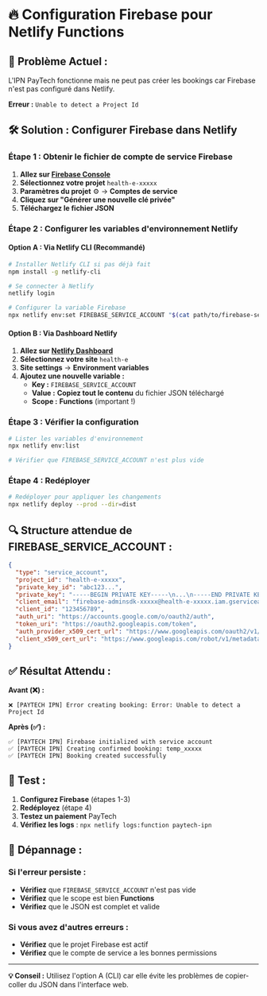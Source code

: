 # 🔥 Configuration Firebase pour Netlify Functions

## 🚨 **Problème Actuel :**

L'IPN PayTech fonctionne mais ne peut pas créer les bookings car Firebase n'est pas configuré dans Netlify.

**Erreur :** `Unable to detect a Project Id`

## 🛠️ **Solution : Configurer Firebase dans Netlify**

### **Étape 1 : Obtenir le fichier de compte de service Firebase**

1. **Allez sur [Firebase Console](https://console.firebase.google.com/)**
2. **Sélectionnez votre projet** `health-e-xxxxx`
3. **Paramètres du projet** ⚙️ → **Comptes de service**
4. **Cliquez sur "Générer une nouvelle clé privée"**
5. **Téléchargez le fichier JSON**

### **Étape 2 : Configurer les variables d'environnement Netlify**

#### **Option A : Via Netlify CLI (Recommandé)**

```bash
# Installer Netlify CLI si pas déjà fait
npm install -g netlify-cli

# Se connecter à Netlify
netlify login

# Configurer la variable Firebase
npx netlify env:set FIREBASE_SERVICE_ACCOUNT "$(cat path/to/firebase-service-account.json)"
```

#### **Option B : Via Dashboard Netlify**

1. **Allez sur [Netlify Dashboard](https://app.netlify.com/)**
2. **Sélectionnez votre site** `health-e`
3. **Site settings** → **Environment variables**
4. **Ajoutez une nouvelle variable :**
   - **Key :** `FIREBASE_SERVICE_ACCOUNT`
   - **Value :** **Copiez tout le contenu** du fichier JSON téléchargé
   - **Scope :** **Functions** (important !)

### **Étape 3 : Vérifier la configuration**

```bash
# Lister les variables d'environnement
npx netlify env:list

# Vérifier que FIREBASE_SERVICE_ACCOUNT n'est plus vide
```

### **Étape 4 : Redéployer**

```bash
# Redéployer pour appliquer les changements
npx netlify deploy --prod --dir=dist
```

## 🔍 **Structure attendue de FIREBASE_SERVICE_ACCOUNT :**

```json
{
  "type": "service_account",
  "project_id": "health-e-xxxxx",
  "private_key_id": "abc123...",
  "private_key": "-----BEGIN PRIVATE KEY-----\n...\n-----END PRIVATE KEY-----\n",
  "client_email": "firebase-adminsdk-xxxxx@health-e-xxxxx.iam.gserviceaccount.com",
  "client_id": "123456789",
  "auth_uri": "https://accounts.google.com/o/oauth2/auth",
  "token_uri": "https://oauth2.googleapis.com/token",
  "auth_provider_x509_cert_url": "https://www.googleapis.com/oauth2/v1/certs",
  "client_x509_cert_url": "https://www.googleapis.com/robot/v1/metadata/x509/..."
}
```

## ✅ **Résultat Attendu :**

**Avant (❌) :**

```
❌ [PAYTECH IPN] Error creating booking: Error: Unable to detect a Project Id
```

**Après (✅) :**

```
✅ [PAYTECH IPN] Firebase initialized with service account
✅ [PAYTECH IPN] Creating confirmed booking: temp_xxxxx
✅ [PAYTECH IPN] Booking created successfully
```

## 🚀 **Test :**

1. **Configurez Firebase** (étapes 1-3)
2. **Redéployez** (étape 4)
3. **Testez un paiement** PayTech
4. **Vérifiez les logs** : `npx netlify logs:function paytech-ipn`

## 🔧 **Dépannage :**

### **Si l'erreur persiste :**

- **Vérifiez** que `FIREBASE_SERVICE_ACCOUNT` n'est pas vide
- **Vérifiez** que le scope est bien **Functions**
- **Vérifiez** que le JSON est complet et valide

### **Si vous avez d'autres erreurs :**

- **Vérifiez** que le projet Firebase est actif
- **Vérifiez** que le compte de service a les bonnes permissions

---

**💡 Conseil :** Utilisez l'option A (CLI) car elle évite les problèmes de copier-coller du JSON dans l'interface web.

